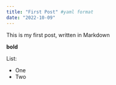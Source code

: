 ```yaml
---
title: "First Post" #yaml format
date: "2022-10-09"
---
```


This is my first post, written in Markdown

**bold**

List:

- One
- Two
